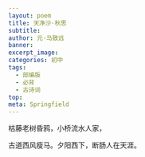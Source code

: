 ```yaml
---
layout: poem
title: 天净沙·秋思
subtitle: 
author: 元·马致远
banner: 
excerpt_image: 
categories: 初中
tags:
  - 部编版
  - 必背
  - 古诗词
top: 
meta: Springfield
---
```



枯藤老树昏鸦，小桥流水人家，

古道西风瘦马。夕阳西下，断肠人在天涯。
